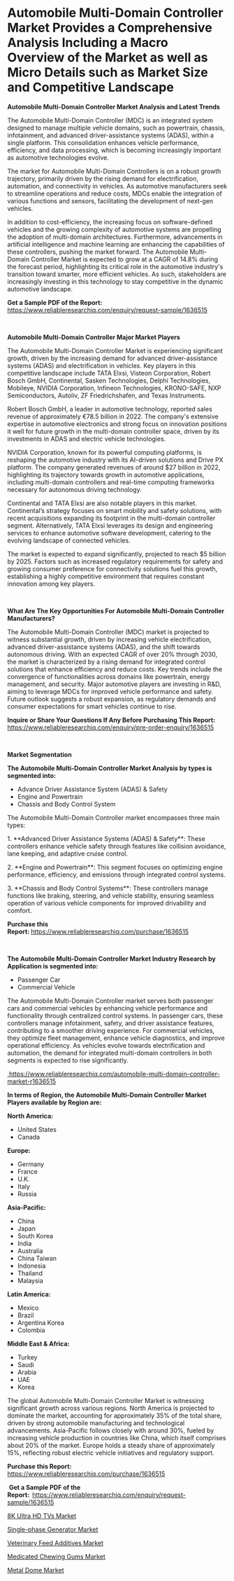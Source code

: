 <p><h1>Automobile Multi-Domain Controller Market Provides a Comprehensive Analysis Including a Macro Overview of the Market as well as Micro Details such as Market Size and Competitive Landscape</h1></p><p><strong>Automobile Multi-Domain Controller Market Analysis and Latest Trends</strong></p>
<p><p>The Automobile Multi-Domain Controller (MDC) is an integrated system designed to manage multiple vehicle domains, such as powertrain, chassis, infotainment, and advanced driver-assistance systems (ADAS), within a single platform. This consolidation enhances vehicle performance, efficiency, and data processing, which is becoming increasingly important as automotive technologies evolve.</p><p>The market for Automobile Multi-Domain Controllers is on a robust growth trajectory, primarily driven by the rising demand for electrification, automation, and connectivity in vehicles. As automotive manufacturers seek to streamline operations and reduce costs, MDCs enable the integration of various functions and sensors, facilitating the development of next-gen vehicles.</p><p>In addition to cost-efficiency, the increasing focus on software-defined vehicles and the growing complexity of automotive systems are propelling the adoption of multi-domain architectures. Furthermore, advancements in artificial intelligence and machine learning are enhancing the capabilities of these controllers, pushing the market forward. The Automobile Multi-Domain Controller Market is expected to grow at a CAGR of 14.8% during the forecast period, highlighting its critical role in the automotive industry's transition toward smarter, more efficient vehicles. As such, stakeholders are increasingly investing in this technology to stay competitive in the dynamic automotive landscape.</p></p>
<p><strong>Get a Sample PDF of the Report:&nbsp;</strong> <a href="https://www.reliableresearchiq.com/enquiry/request-sample/1636515">https://www.reliableresearchiq.com/enquiry/request-sample/1636515</a></p>
<p>&nbsp;</p>
<p><strong>Automobile Multi-Domain Controller Major Market Players</strong></p>
<p><p>The Automobile Multi-Domain Controller Market is experiencing significant growth, driven by the increasing demand for advanced driver-assistance systems (ADAS) and electrification in vehicles. Key players in this competitive landscape include TATA Elxsi, Visteon Corporation, Robert Bosch GmbH, Continental, Sasken Technologies, Delphi Technologies, Mobileye, NVIDIA Corporation, Infineon Technologies, KRONO-SAFE, NXP Semiconductors, Autoliv, ZF Friedrichshafen, and Texas Instruments.</p><p>Robert Bosch GmbH, a leader in automotive technology, reported sales revenue of approximately €78.5 billion in 2022. The company's extensive expertise in automotive electronics and strong focus on innovation positions it well for future growth in the multi-domain controller space, driven by its investments in ADAS and electric vehicle technologies.</p><p>NVIDIA Corporation, known for its powerful computing platforms, is reshaping the automotive industry with its AI-driven solutions and Drive PX platform. The company generated revenues of around $27 billion in 2022, highlighting its trajectory towards growth in automotive applications, including multi-domain controllers and real-time computing frameworks necessary for autonomous driving technology.</p><p>Continental and TATA Elxsi are also notable players in this market. Continental’s strategy focuses on smart mobility and safety solutions, with recent acquisitions expanding its footprint in the multi-domain controller segment. Alternatively, TATA Elxsi leverages its design and engineering services to enhance automotive software development, catering to the evolving landscape of connected vehicles.</p><p>The market is expected to expand significantly, projected to reach $5 billion by 2025. Factors such as increased regulatory requirements for safety and growing consumer preference for connectivity solutions fuel this growth, establishing a highly competitive environment that requires constant innovation among key players.</p></p>
<p>&nbsp;</p>
<p><strong>What Are The Key Opportunities For Automobile Multi-Domain Controller Manufacturers?</strong></p>
<p><p>The Automobile Multi-Domain Controller (MDC) market is projected to witness substantial growth, driven by increasing vehicle electrification, advanced driver-assistance systems (ADAS), and the shift towards autonomous driving. With an expected CAGR of over 20% through 2030, the market is characterized by a rising demand for integrated control solutions that enhance efficiency and reduce costs. Key trends include the convergence of functionalities across domains like powertrain, energy management, and security. Major automotive players are investing in R&D, aiming to leverage MDCs for improved vehicle performance and safety. Future outlook suggests a robust expansion, as regulatory demands and consumer expectations for smart vehicles continue to rise.</p></p>
<p><strong>Inquire or Share Your Questions If Any Before Purchasing This Report:</strong> <a href="https://www.reliableresearchiq.com/enquiry/pre-order-enquiry/1636515">https://www.reliableresearchiq.com/enquiry/pre-order-enquiry/1636515</a></p>
<p>&nbsp;</p>
<p><strong>Market Segmentation</strong></p>
<p><strong>The Automobile Multi-Domain Controller Market Analysis by types is segmented into:</strong></p>
<p><ul><li>Advance Driver Assistance System (ADAS) & Safety</li><li>Engine and Powertrain</li><li>Chassis and Body Control System</li></ul></p>
<p><p>The Automobile Multi-Domain Controller market encompasses three main types: </p><p>1. **Advanced Driver Assistance Systems (ADAS) & Safety**: These controllers enhance vehicle safety through features like collision avoidance, lane keeping, and adaptive cruise control. </p><p>2. **Engine and Powertrain**: This segment focuses on optimizing engine performance, efficiency, and emissions through integrated control systems.</p><p>3. **Chassis and Body Control Systems**: These controllers manage functions like braking, steering, and vehicle stability, ensuring seamless operation of various vehicle components for improved drivability and comfort.</p></p>
<p><strong>Purchase this Report:&nbsp;</strong><a href="https://www.reliableresearchiq.com/purchase/1636515">https://www.reliableresearchiq.com/purchase/1636515</a></p>
<p>&nbsp;</p>
<p><strong>The Automobile Multi-Domain Controller Market Industry Research by Application is segmented into:</strong></p>
<p><ul><li>Passenger Car</li><li>Commercial Vehicle</li></ul></p>
<p><p>The Automobile Multi-Domain Controller market serves both passenger cars and commercial vehicles by enhancing vehicle performance and functionality through centralized control systems. In passenger cars, these controllers manage infotainment, safety, and driver assistance features, contributing to a smoother driving experience. For commercial vehicles, they optimize fleet management, enhance vehicle diagnostics, and improve operational efficiency. As vehicles evolve towards electrification and automation, the demand for integrated multi-domain controllers in both segments is expected to rise significantly.</p></p>
<p><a href="https://www.reliableresearchiq.com/automobile-multi-domain-controller-market-r1636515">&nbsp;https://www.reliableresearchiq.com/automobile-multi-domain-controller-market-r1636515</a></p>
<p><strong>In terms of Region, the Automobile Multi-Domain Controller Market Players available by Region are:</strong></p>
<p>
    <p> <strong> North America: </strong>
        <ul>
            <li>United States</li>
            <li>Canada</li>
        </ul>
        </p> 
    <p> <strong> Europe: </strong>
        <ul>
            <li>Germany</li>
            <li>France</li>
            <li>U.K.</li>
            <li>Italy</li>
            <li>Russia</li>
        </ul>
        </p> 
    <p> <strong> Asia-Pacific: </strong>
        <ul>
            <li>China</li>
            <li>Japan</li>
            <li>South Korea</li>
            <li>India</li>
            <li>Australia</li>
            <li>China Taiwan</li>
            <li>Indonesia</li>
            <li>Thailand</li>
            <li>Malaysia</li>
        </ul>
        </p> 
    <p> <strong> Latin America: </strong>
        <ul>
            <li>Mexico</li>
            <li>Brazil</li>
            <li>Argentina Korea</li>
            <li>Colombia</li>
        </ul>
        </p> 
    <p> <strong> Middle East & Africa: </strong>
        <ul>
            <li>Turkey</li>
            <li>Saudi</li>
            <li>Arabia</li>
            <li>UAE</li>
            <li>Korea</li>
        </ul>
    </p>
    </p>
<p><p>The global Automobile Multi-Domain Controller Market is witnessing significant growth across various regions. North America is projected to dominate the market, accounting for approximately 35% of the total share, driven by strong automobile manufacturing and technological advancements. Asia-Pacific follows closely with around 30%, fueled by increasing vehicle production in countries like China, which itself comprises about 20% of the market. Europe holds a steady share of approximately 15%, reflecting robust electric vehicle initiatives and regulatory support.</p></p>
<p><strong>Purchase this Report: </strong><a href="https://www.reliableresearchiq.com/purchase/1636515">https://www.reliableresearchiq.com/purchase/1636515</a></p>
<p>&nbsp;<strong>Get a Sample PDF of the Report:&nbsp;&nbsp;</strong><a href="https://www.reliableresearchiq.com/enquiry/request-sample/1636515">https://www.reliableresearchiq.com/enquiry/request-sample/1636515</a></p>
<p><strong></strong></p>
<p><p><a href="https://issuu.com/reportprime-2/docs/8k-ultra-hd-tvs-market-size-2030.pp_5faa821b1f07d7">8K Ultra HD TVs Market</a></p><p><a href="https://github.com/lambertr3e8v/Market-Research-Report-List-1/blob/main/single-phase-generator-market.md">Single-phase Generator Market</a></p><p><a href="https://issuu.com/reportprime-2/docs/veterinary-feed-additives-market-si_7b164de0df0298">Veterinary Feed Additives Market</a></p><p><a href="https://www.linkedin.com/pulse/global-perspectives-medicated-chewing-gums-market-trends-riijc?trackingId=%2Bq2%2B6Y1CRwmlqsERBtKwjw%3D%3D">Medicated Chewing Gums Market</a></p><p><a href="https://medium.com/@cesarsalad3566/insights-into-the-metal-dome-industry-market-financial-status-market-size-and-revenue-analysis-36e529f7b4d7?postPublishedType=repub">Metal Dome Market</a></p></p>